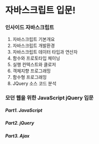# 자바스크립트 입문!

### 인사이드 자바스크립트 
1. 자바스크립트 기본개요
2. 자바스크립트 개발환경
3. 자바스크립트 데이터 타입과 연산자
4. 함수와 프로토타입 체이닝
5. 실행 컨텍스트와 클로저 
6. 객체지향 프로그래밍
7. 함수형 프로그래밍
8. JQuery 소스 코드 분석


### 모던 웹을 위한 JavaScript jQuery 입문
##### Part1. JavaScript

##### Part2. jQuery

##### Part3. Ajax
